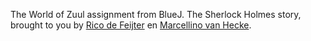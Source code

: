 The World of Zuul assignment from BlueJ. The Sherlock Holmes story, brought
to you by [Rico de Feijter](http://nl.linkedin.com/pub/rico-de-feijter/2b/287/1b7) en [Marcellino van Hecke](http://nl.linkedin.com/in/marcellinovanhecke).
